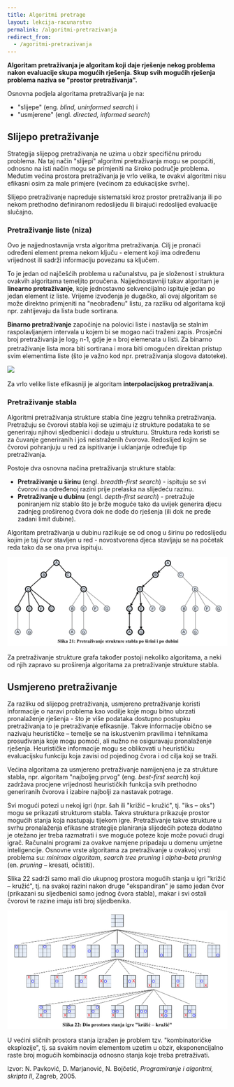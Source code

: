 ```yaml
---
title: Algoritmi pretrage
layout: lekcija-racunarstvo
permalink: /algoritmi-pretrazivanja
redirect_from:
  - /agoritmi-pretrazivanja
---
```


**Algoritam pretraživanja je algoritam koji daje rješenje nekog problema nakon evaluacije skupa mogućih rješenja. Skup svih mogućih rješenja problema naziva se "prostor pretraživanja".**

Osnovna podjela algoritama pretraživanja je na:
* "slijepe" (eng. *blind, uninformed search*) i
* "usmjerene" (engl. *directed, informed search*)

## Slijepo pretraživanje

Strategija slijepog pretraživanja ne uzima u obzir specifičnu prirodu problema. Na taj način "slijepi" algoritmi pretraživanja mogu se poopćiti, odnosno na isti način mogu se primjeniti na široko područje problema. Međutim većina prostora pretraživanja je vrlo velika, te ovakvi algoritmi nisu efikasni osim za male primjere (većinom za edukacijske svrhe).

Slijepo pretraživanje napreduje sistematski kroz prostor pretraživanja ili po nekom prethodno definiranom redoslijedu ili birajući redoslijed evaluacije slučajno.

### Pretraživanje liste (niza)

Ovo je najjednostavnija vrsta algoritma pretraživanja. Cilj je pronaći određeni element prema nekom ključu - element koji ima određenu vrijednost ili sadrži informaciju povezanu sa ključem.

To je jedan od najčešćih problema u računalstvu, pa je složenost i struktura ovakvih algoritama temeljito proučena. Najjednostavniji takav algoritam je **linearno pretraživanje**, koje jednostavno sekvencijalno ispituje jedan po jedan element iz liste. Vrijeme izvođenja je dugačko, ali ovaj algoritam se može direktno primjeniti na "neobrađenu" listu, za razliku od algoritama koji npr. zahtijevaju da lista bude sortirana.

**Binarno pretraživanje** započinje na polovici liste i nastavlja se stalnim raspolavljanjem intervala u kojem bi se mogao naći traženi zapis. Prosječni broj pretraživanja je log<sub>2</sub> n-1, gdje je `n` broj elemenata u listi. Za binarno pretraživanje lista mora biti sortirana i mora biti omogućen direktan pristup svim elementima liste (što je važno kod npr. pretraživanja slogova datoteke).

![](https://blog.penjee.com/wp-content/uploads/2015/04/binary-and-linear-search-animations.gif)

Za vrlo velike liste efikasniji je algoritam **interpolacijskog pretraživanja**.

### Pretraživanje stabla

Algoritmi pretraživanja strukture stabla čine jezgru tehnika pretraživanja. Pretražuju se čvorovi stabla koji se uzimaju iz strukture podataka te se generiraju njihovi sljedbenici i dodaju u strukturu. Struktura reda koristi se za čuvanje generiranih i još neistraženih čvorova. Redoslijed kojim se čvorovi pohranjuju u red za ispitivanje i uklanjanje određuje tip pretraživanja.

Postoje dva osnovna načina pretraživanja strukture stabla:

* **Pretraživanje u širinu** (engl. *breadth-first search*) - ispituju se svi čvorovi na određenoj razini prije prelaska na slijedeću razinu.
* **Pretraživanje u dubinu** (engl. *depth-first search*) - pretražuje poniranjem niz stablo što je brže moguće tako da uvijek generira djecu zadnjeg proširenog čvora dok ne dođe do rješenja (ili dok ne pređe zadani limit dubine).

Algoritam pretraživanja u dubinu razlikuje se od onog u širinu po redoslijedu kojim je taj čvor stavljen u red - novostvorena djeca stavljaju se na početak reda tako da se ona prva ispituju.

![](/images/koncepti/algoritmi/pretraga-po-sirini-i-dubini.png)

Za pretraživanje strukture grafa također postoji nekoliko algoritama, a neki od njih zapravo su proširenja algoritama za pretraživanje strukture stabla.

## Usmjereno pretraživanje

Za razliku od slijepog pretraživanja, usmjereno pretraživanje koristi informacije o naravi problema kao vodilje koje mogu bitno ubrzati pronalaženje rješenja - što je više podataka dostupno postupku pretraživanja to je pretraživanje efikasnije. Takve informacije obično se nazivaju heurističke – temelje se na iskustvenim pravilima i tehnikama prosuđivanja koje mogu pomoći, ali nužno ne osiguravaju pronalaženje rješenja. Heurističke informacije mogu se oblikovati u heurističku evaluacijsku funkciju koja zavisi od pojedinog čvora i od cilja koji se traži.

Većina algoritama za usmjereno pretraživanje namijenjena je za strukture stabla, npr. algoritam "najboljeg prvog" (eng. *best-first search*) koji zadržava procjene vrijednosti heurističkih funkcija svih prethodno generiranih čvorova i izabire najbolji za nastavak potrage.

Svi mogući potezi u nekoj igri (npr. šah ili "križić – kružić", tj. "iks – oks") mogu se prikazati strukturom stabla. Takva struktura prikazuje prostor mogućih stanja koja nastupaju tijekom igre. Pretraživanje takve strukture u svrhu pronalaženja efikasne strategije planiranja slijedećih poteza dodatno je otežano jer treba razmatrati i sve moguće poteze koje može povući drugi igrač. Računalni programi za ovakve namjene pripadaju u domenu umjetne inteligencije. Osnovne vrste algoritama za pretraživanje u ovakvoj vrsti problema su: *minimax algoritam*, *search tree pruning* i *alpha-beta pruning* (en. *pruning* – kresati, očistiti).

Slika 22 sadrži samo mali dio ukupnog prostora mogućih stanja u igri "križić – kružić", tj. na svakoj razini nakon druge "ekspandiran" je samo jedan čvor (prikazani su sljedbenici samo jednog čvora stabla), makar i svi ostali čvorovi te razine imaju isti broj sljedbenika.

![](/images/koncepti/iks-oks-stablo.png)

U većini sličnih prostora stanja izražen je problem tzv. "kombinatoričke eksplozije", tj. sa svakim novim elementom uzetim u obzir, eksponencijalno raste broj mogućih kombinacija odnosno stanja koje treba pretraživati.


Izvor: N. Pavković, D. Marjanović, N. Bojčetić, *Programiranje i algoritmi, skripta II*, Zagreb, 2005.
